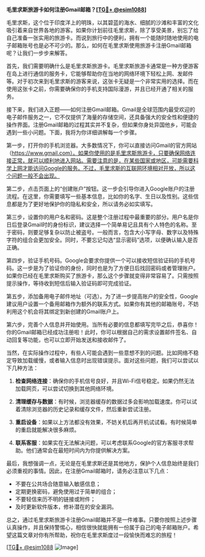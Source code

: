 **毛里求斯旅游卡如何注册Gmail邮箱？[[TG💪+ @esim1088](https://t.me/s/esim1088)]**

毛里求斯，这个位于印度洋上的明珠，以其碧蓝的海水、细腻的沙滩和丰富的文化吸引着来自世界各地的游客。如果你计划前往毛里求斯，除了享受美景，别忘了给自己准备一张实用的旅游卡。而说到旅行中的便利，拥有一个能随时随地使用的电子邮箱账号也是必不可少的。那么，如何在毛里求斯使用旅游卡注册Gmail邮箱呢？让我们一步步来解答。

首先，我们需要明确什么是毛里求斯旅游卡。毛里求斯旅游卡通常是一种方便游客在岛上进行通信的服务卡，它能够帮助你在当地的网络环境下轻松上网、发邮件等。对于初次来到毛里求斯的游客来说，这张卡无疑是一个非常实用的选择。而在使用这张卡之前，你需要确保你的手机支持国际漫游，并且已经开通了相关的服务。

接下来，我们进入正题——如何注册Gmail邮箱。Gmail是全球范围内最受欢迎的电子邮件服务之一，它不仅提供了海量的存储空间，还具备强大的安全性和便捷的操作界面。注册Gmail邮箱的过程其实并不复杂，但如果你身处异国他乡，可能会遇到一些小问题。下面，我将为你详细讲解每一个步骤。

第一步，打开你的手机浏览器。大多数情况下，你可以直接访问Gmail的官方网站（https://www.gmail.com）。如果你使用的是毛里求斯旅游卡，只要确保网络连接正常，就可以顺利地进入网站。需要注意的是，在某些国家或地区，可能需要科学上网才能访问Google的服务。不过，毛里求斯的互联网环境相对开放，所以这个问题一般不会出现。

第二步，点击页面上的“创建账户”按钮。这一步会引导你进入Google账户的注册流程。在这里，你需要填写一些基本信息，比如你的名字、生日以及性别。这些信息都是为了更好地保护你的隐私和安全，所以请务必如实填写。

第三步，设置你的用户名和密码。这是整个注册过程中最重要的部分。用户名是你日后登录Gmail时的身份标识，建议选择一个简单易记且具有个人特色的名称。至于密码，则要足够复杂以防止被盗号。一般而言，包含大小写字母、数字以及特殊字符的组合会更加安全。同时，不要忘记勾选“显示密码”选项，以便确认输入是否正确。

第四步，验证手机号码。Google会要求你提供一个可以接收短信验证码的手机号码。这一步是为了验证你的身份，同时也是为了方便日后找回密码或者管理账户。如果你已经在毛里求斯购买了旅游卡，那么这个步骤就变得非常容易了。只需按照提示操作，等待收到短信后输入验证码即可完成验证。

第五步，添加备用电子邮件地址（可选）。为了进一步提高账户的安全性，Google建议用户设置一个备用邮箱作为额外的联系方式。如果你有其他的邮箱账号，不妨利用这个机会将其绑定到新创建的Gmail账户上。

第六步，完善个人信息并开始使用。当所有必要的信息都填写完毕之后，恭喜你！你的Gmail邮箱已经成功注册啦！此时，你可以根据自己的需求设置邮件签名、自动回复等功能，也可以立即开始发送和接收邮件了。

当然，在实际操作过程中，有些人可能会遇到一些意想不到的问题。比如网络不稳定导致加载缓慢，或者输入信息时出现错误提示。面对这些问题，我们可以尝试以下几种方法：

1. **检查网络连接**：确保你的手机信号良好，并且Wi-Fi信号稳定。如果仍然无法加载网页，可以尝试切换到其他网络环境。
   
2. **清理缓存与数据**：有时候，浏览器缓存的数据过多会影响加载速度。你可以试着清除浏览器的历史记录和缓存文件，然后重新尝试注册。
   
3. **重启设备**：如果以上方法都没有效果，不妨关机后再开机试试看。有时候简单的重启就能解决很多麻烦。

4. **联系客服**：如果实在无法解决问题，可以考虑联系Google的官方客服寻求帮助。他们通常会在最短时间内为你提供解决方案。

最后，我想强调一点，无论是在毛里求斯还是其他地方，保护个人信息始终是我们必须重视的事情。因此，在注册Gmail邮箱时，请务必注意以下几点：

- 不要在公共场合随意输入敏感信息；
- 定期更换密码，避免使用过于简单的组合；
- 不要轻信来历不明的链接或附件；
- 及时更新软件版本，修补潜在的安全漏洞。

总之，通过毛里求斯旅游卡注册Gmail邮箱并不是一件难事。只要你按照上述步骤认真操作，并且保持警惕心，相信很快就能拥有一份属于自己的电子邮箱账户。希望这篇文章对你有所帮助，祝你在毛里求斯度过一段愉快而难忘的旅程！

[[TG💪+ @esim1088](https://t.me/s/esim1088) ![Image](https://i.postimg.cc/4NQfJmqS/Snipaste-2025-05-13-00-14-12.png)]